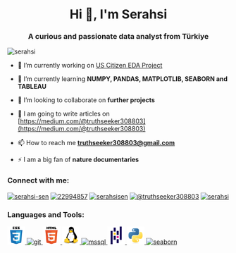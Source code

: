<h1 align="center">Hi 👋, I'm Serahsi</h1>
<h3 align="center">A curious and passionate data analyst from Türkiye</h3>

<p align="left"> <img src="https://komarev.com/ghpvc/?username=serahsi&label=Profile%20views&color=0e75b6&style=flat" alt="serahsi" /> </p>

- 🔭 I’m currently working on [US Citizen EDA Project](https://github.com/Serahsi/EDA/blob/4a817c699b4a45871576928fb17f540dcc8c240f/DA%20DVwPy-EDA%20Project%20(Analyze%20US%20Citizens)-Student-V02_Updated.ipynb)

- 🌱 I’m currently learning **NUMPY, PANDAS, MATPLOTLIB, SEABORN and TABLEAU**

- 👯 I’m looking to collaborate on **further projects**

- 📝 I am going to write articles on [https://medium.com/@truthseeker308803](https://medium.com/@truthseeker308803)

- 📫 How to reach me **truthseeker308803@gmail.com**

- ⚡ I am a big fan of **nature documentaries**

<h3 align="left">Connect with me:</h3>
<p align="left">
<a href="https://linkedin.com/in/serahsi-sen" target="blank"><img align="center" src="https://raw.githubusercontent.com/rahuldkjain/github-profile-readme-generator/master/src/images/icons/Social/linked-in-alt.svg" alt="serahsi-sen" height="30" width="40" /></a>
<a href="https://stackoverflow.com/users/22994857" target="blank"><img align="center" src="https://raw.githubusercontent.com/rahuldkjain/github-profile-readme-generator/master/src/images/icons/Social/stack-overflow.svg" alt="22994857" height="30" width="40" /></a>
<a href="https://kaggle.com/serahsisen" target="blank"><img align="center" src="https://raw.githubusercontent.com/rahuldkjain/github-profile-readme-generator/master/src/images/icons/Social/kaggle.svg" alt="serahsisen" height="30" width="40" /></a>
<a href="https://medium.com/@truthseeker308803" target="blank"><img align="center" src="https://raw.githubusercontent.com/rahuldkjain/github-profile-readme-generator/master/src/images/icons/Social/medium.svg" alt="@truthseeker308803" height="30" width="40" /></a>
<a href="https://www.hackerrank.com/serahsi" target="blank"><img align="center" src="https://raw.githubusercontent.com/rahuldkjain/github-profile-readme-generator/master/src/images/icons/Social/hackerrank.svg" alt="serahsi" height="30" width="40" /></a>
</p>

<h3 align="left">Languages and Tools:</h3>
<p align="left"> <a href="https://www.w3schools.com/css/" target="_blank" rel="noreferrer"> <img src="https://raw.githubusercontent.com/devicons/devicon/master/icons/css3/css3-original-wordmark.svg" alt="css3" width="40" height="40"/> </a> <a href="https://git-scm.com/" target="_blank" rel="noreferrer"> <img src="https://www.vectorlogo.zone/logos/git-scm/git-scm-icon.svg" alt="git" width="40" height="40"/> </a> <a href="https://www.w3.org/html/" target="_blank" rel="noreferrer"> <img src="https://raw.githubusercontent.com/devicons/devicon/master/icons/html5/html5-original-wordmark.svg" alt="html5" width="40" height="40"/> </a> <a href="https://www.linux.org/" target="_blank" rel="noreferrer"> <img src="https://raw.githubusercontent.com/devicons/devicon/master/icons/linux/linux-original.svg" alt="linux" width="40" height="40"/> </a> <a href="https://www.microsoft.com/en-us/sql-server" target="_blank" rel="noreferrer"> <img src="https://www.svgrepo.com/show/303229/microsoft-sql-server-logo.svg" alt="mssql" width="40" height="40"/> </a> <a href="https://pandas.pydata.org/" target="_blank" rel="noreferrer"> <img src="https://raw.githubusercontent.com/devicons/devicon/2ae2a900d2f041da66e950e4d48052658d850630/icons/pandas/pandas-original.svg" alt="pandas" width="40" height="40"/> </a> <a href="https://www.python.org" target="_blank" rel="noreferrer"> <img src="https://raw.githubusercontent.com/devicons/devicon/master/icons/python/python-original.svg" alt="python" width="40" height="40"/> </a> <a href="https://seaborn.pydata.org/" target="_blank" rel="noreferrer"> <img src="https://seaborn.pydata.org/_images/logo-mark-lightbg.svg" alt="seaborn" width="40" height="40"/> </a> </p>



